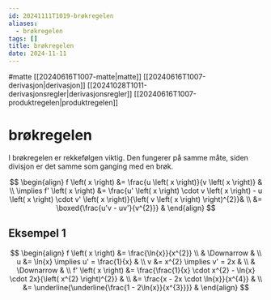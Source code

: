 ```yaml
---
id: 20241111T1019-brøkregelen
aliases:
  - brøkregelen
tags: []
title: brøkregelen
date: 2024-11-11
---
```


#matte [[20240616T1007-matte|matte]] [[20240616T1007-derivasjon|derivasjon]] [[20241028T1011-derivasjonsregler|derivasjonsregler]] [[20240616T1007-produktregelen|produktregelen]]

# brøkregelen

I brøkregelen er rekkefølgen viktig. Den fungerer på samme måte, siden divisjon er det samme som ganging med en brøk.

$$
\begin{align}
    f \left( x \right) &= \frac{u \left( x \right)}{v \left( x \right)} & \\
    \implies f' \left( x \right) &= \frac{u' \left( x \right) \cdot v \left( x \right) - u \left( x \right) \cdot v' \left( x \right)}{\left( v \left( x \right) \right)^{2}}& \\
    &= \boxed{\frac{u'v - uv'}{v^{2}}} &
\end{align}
$$

## Eksempel 1

$$
\begin{align}
    f \left( x \right) &= \frac{\ln{x}}{x^{2}} \\
    & \Downarrow & \\
    u &= \ln{x} \implies u' = \frac{1}{x} & \\
    v &= x^{2} \implies v' = 2x & \\
    & \Downarrow & \\
    f' \left( x \right) &= \frac{\frac{1}{x} \cdot x^{2} - \ln{x} \cdot 2x}{\left( x^{2} \right)^{2}} & \\
    &= \frac{x - 2x \cdot \ln{x}}{x^{4}} & \\
    &= \underline{\underline{\frac{1 - 2\ln{x}}{x^{3}}}} &
\end{align}
$$
